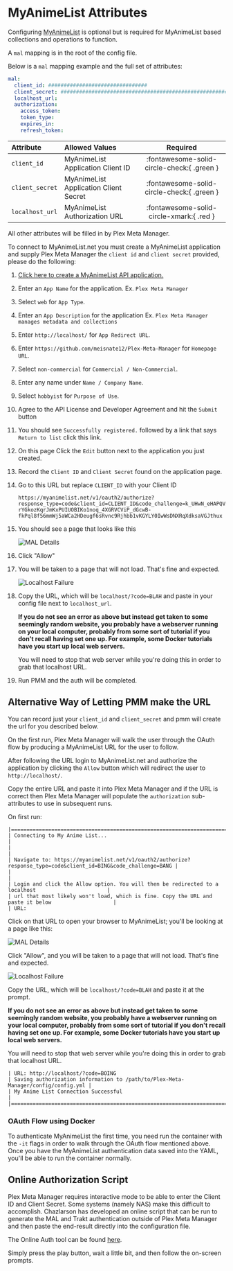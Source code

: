 # MyAnimeList Attributes

Configuring [MyAnimeList](https://myanimelist.net/) is optional but is required for MyAnimeList based collections and 
operations to function.

A `mal` mapping is in the root of the config file.

Below is a `mal` mapping example and the full set of attributes:

```yaml
mal:
  client_id: ################################
  client_secret: ################################################################
  localhost_url: 
  authorization:
    access_token:
    token_type:
    expires_in:
    refresh_token:
```

| Attribute       | Allowed Values                        |                  Required                  |
|:----------------|:--------------------------------------|:------------------------------------------:|
| `client_id`     | MyAnimeList Application Client ID     | :fontawesome-solid-circle-check:{ .green } |
| `client_secret` | MyAnimeList Application Client Secret | :fontawesome-solid-circle-check:{ .green } |
| `localhost_url` | MyAnimeList Authorization URL         |  :fontawesome-solid-circle-xmark:{ .red }  |

All other attributes will be filled in by Plex Meta Manager.

To connect to MyAnimeList.net you must create a MyAnimeList application and supply Plex Meta Manager the `client id` and
`client secret` provided, please do the following:

1. [Click here to create a MyAnimeList API application.](https://myanimelist.net/apiconfig/create)
2. Enter an `App Name` for the application. Ex. `Plex Meta Manager`
3. Select `web` for `App Type`.
4. Enter an `App Description` for the application Ex. `Plex Meta Manager manages metadata and collections`
5. Enter `http://localhost/` for `App Redirect URL`.
6. Enter `https://github.com/meisnate12/Plex-Meta-Manager` for `Homepage URL`.
7. Select `non-commercial` for `Commercial / Non-Commercial`.
8. Enter any name under `Name / Company Name`.
9. Select `hobbyist` for `Purpose of Use`.
10. Agree to the API License and Developer Agreement and hit the `Submit` button
11. You should see `Successfully registered.` followed by a link that says `Return to list` click this link.
12. On this page Click the `Edit` button next to the application you just created.
13. Record the `Client ID` and `Client Secret` found on the application page.
14. Go to this URL but replace `CLIENT_ID` with your Client ID 

     ```
     https://myanimelist.net/v1/oauth2/authorize?response_type=code&client_id=CLIENT_ID&code_challenge=k_UHwN_eHAPQVXiceC-rYGkozKqrJmKxPUIUOBIKo1noq_4XGRVCViP_dGcwB-fkPql8f56mmWj5aWCa2HDeugf6sRvnc9Rjhbb1vKGYLY0IwWsDNXRqXdksaVGJthux
     ```

15. You should see a page that looks like this 

     ![MAL Details](images/mal.png)

16. Click "Allow"
17. You will be taken to a page that will not load. That's fine and expected.

     ![Localhost Failure](images/localhost-fail.png)

18. Copy the URL, which will be `localhost/?code=BLAH` and paste in your config file next to `localhost_url`.

     **If you do not see an error as above but instead get taken to some seemingly random website, you probably have a 
     webserver running on your local computer, probably from some sort of tutorial if you don't recall having set one 
     up. For example, some Docker tutorials have you start up local web servers.**
    
     You will need to stop that web server while you're doing this in order to grab that localhost URL.

19. Run PMM and the auth will be completed.

## Alternative Way of Letting PMM make the URL

You can record just your `client_id` and `client_secret` and pmm will create the url for you described below.

On the first run, Plex Meta Manager will walk the user through the OAuth flow by producing a MyAnimeList URL for the 
user to follow. 

After following the URL login to MyAnimeList.net and authorize the application by clicking the `Allow` button which will 
redirect the user to `http://localhost/`. 

Copy the entire URL and paste it into Plex Meta Manager and if the URL is correct then Plex Meta Manager will populate 
the `authorization` sub-attributes to use in subsequent runs.

On first run:
```
|====================================================================================================|
| Connecting to My Anime List...                                                                     |
|                                                                                                    |
| Navigate to: https://myanimelist.net/v1/oauth2/authorize?response_type=code&client_id=BING&code_challenge=BANG |
|                                                                                                    |
| Login and click the Allow option. You will then be redirected to a localhost                       |
| url that most likely won't load, which is fine. Copy the URL and paste it below                    |
| URL:

```

Click on that URL to open your browser to MyAnimeList; you'll be looking at a page like this:

![MAL Details](images/mal.png)

Click "Allow", and you will be taken to a page that will not load.  That's fine and expected.

![Localhost Failure](images/localhost-fail.png)

Copy the URL, which will be `localhost/?code=BLAH` and paste it at the prompt.

**If you do not see an error as above but instead get taken to some seemingly random website, you probably have a 
webserver running on your local computer, probably from some sort of tutorial if you don't recall having set one up. 
For example, some Docker tutorials have you start up local web servers.**

You will need to stop that web server while you're doing this in order to grab that localhost URL.

```
| URL: http://localhost/?code=BOING
| Saving authorization information to /path/to/Plex-Meta-Manager/config/config.yml |
| My Anime List Connection Successful                                                                |
|====================================================================================================|

```

### OAuth Flow using Docker

To authenticate MyAnimeList the first time, you need run the container with the `-it` flags in order to walk through the 
OAuth flow mentioned above. Once you have the MyAnimeList authentication data saved into the YAML, you'll be able to run 
the container normally.

## Online Authorization Script

Plex Meta Manager requires interactive mode to be able to enter the Client ID and Client Secret. Some systems (namely 
NAS) make this difficult to accomplish. Chazlarson has developed an online script that can be run to generate the MAL 
and Trakt authentication outside of Plex Meta Manager and then paste the end-result directly into the configuration 
file.

The Online Auth tool can be found [here](https://replit.com/@chazlarson/MALAuth).

Simply press the play button, wait a little bit, and then follow the on-screen prompts.